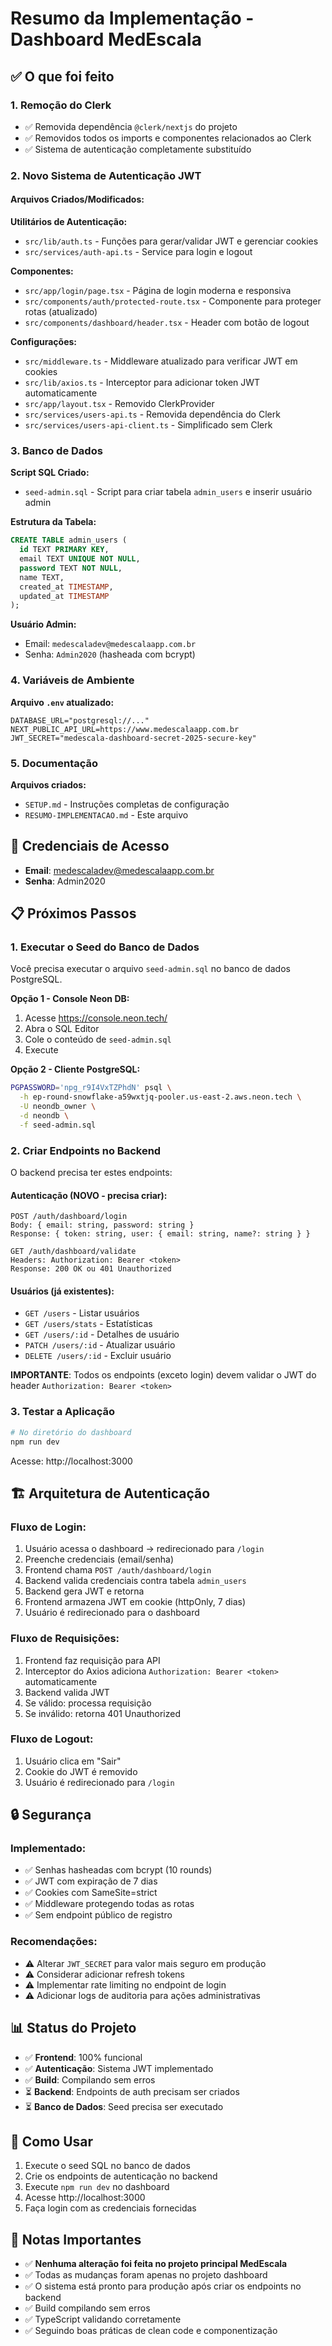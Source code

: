# Resumo da Implementação - Dashboard MedEscala

## ✅ O que foi feito

### 1. Remoção do Clerk
- ✅ Removida dependência `@clerk/nextjs` do projeto
- ✅ Removidos todos os imports e componentes relacionados ao Clerk
- ✅ Sistema de autenticação completamente substituído

### 2. Novo Sistema de Autenticação JWT

#### Arquivos Criados/Modificados:

**Utilitários de Autenticação:**
- `src/lib/auth.ts` - Funções para gerar/validar JWT e gerenciar cookies
- `src/services/auth-api.ts` - Service para login e logout

**Componentes:**
- `src/app/login/page.tsx` - Página de login moderna e responsiva
- `src/components/auth/protected-route.tsx` - Componente para proteger rotas (atualizado)
- `src/components/dashboard/header.tsx` - Header com botão de logout

**Configurações:**
- `src/middleware.ts` - Middleware atualizado para verificar JWT em cookies
- `src/lib/axios.ts` - Interceptor para adicionar token JWT automaticamente
- `src/app/layout.tsx` - Removido ClerkProvider
- `src/services/users-api.ts` - Removida dependência do Clerk
- `src/services/users-api-client.ts` - Simplificado sem Clerk

### 3. Banco de Dados

**Script SQL Criado:**
- `seed-admin.sql` - Script para criar tabela `admin_users` e inserir usuário admin

**Estrutura da Tabela:**
```sql
CREATE TABLE admin_users (
  id TEXT PRIMARY KEY,
  email TEXT UNIQUE NOT NULL,
  password TEXT NOT NULL,
  name TEXT,
  created_at TIMESTAMP,
  updated_at TIMESTAMP
);
```

**Usuário Admin:**
- Email: `medescaladev@medescalaapp.com.br`
- Senha: `Admin2020` (hasheada com bcrypt)

### 4. Variáveis de Ambiente

**Arquivo `.env` atualizado:**
```env
DATABASE_URL="postgresql://..."
NEXT_PUBLIC_API_URL=https://www.medescalaapp.com.br
JWT_SECRET="medescala-dashboard-secret-2025-secure-key"
```

### 5. Documentação

**Arquivos criados:**
- `SETUP.md` - Instruções completas de configuração
- `RESUMO-IMPLEMENTACAO.md` - Este arquivo

## 🔑 Credenciais de Acesso

- **Email**: medescaladev@medescalaapp.com.br
- **Senha**: Admin2020

## 📋 Próximos Passos

### 1. Executar o Seed do Banco de Dados

Você precisa executar o arquivo `seed-admin.sql` no banco de dados PostgreSQL.

**Opção 1 - Console Neon DB:**
1. Acesse https://console.neon.tech/
2. Abra o SQL Editor
3. Cole o conteúdo de `seed-admin.sql`
4. Execute

**Opção 2 - Cliente PostgreSQL:**
```bash
PGPASSWORD='npg_r9I4VxTZPhdN' psql \
  -h ep-round-snowflake-a59wxtjq-pooler.us-east-2.aws.neon.tech \
  -U neondb_owner \
  -d neondb \
  -f seed-admin.sql
```

### 2. Criar Endpoints no Backend

O backend precisa ter estes endpoints:

#### Autenticação (NOVO - precisa criar):
```
POST /auth/dashboard/login
Body: { email: string, password: string }
Response: { token: string, user: { email: string, name?: string } }
```

```
GET /auth/dashboard/validate
Headers: Authorization: Bearer <token>
Response: 200 OK ou 401 Unauthorized
```

#### Usuários (já existentes):
- `GET /users` - Listar usuários
- `GET /users/stats` - Estatísticas
- `GET /users/:id` - Detalhes de usuário
- `PATCH /users/:id` - Atualizar usuário
- `DELETE /users/:id` - Excluir usuário

**IMPORTANTE**: Todos os endpoints (exceto login) devem validar o JWT do header `Authorization: Bearer <token>`

### 3. Testar a Aplicação

```bash
# No diretório do dashboard
npm run dev
```

Acesse: http://localhost:3000

## 🏗️ Arquitetura de Autenticação

### Fluxo de Login:
1. Usuário acessa o dashboard → redirecionado para `/login`
2. Preenche credenciais (email/senha)
3. Frontend chama `POST /auth/dashboard/login`
4. Backend valida credenciais contra tabela `admin_users`
5. Backend gera JWT e retorna
6. Frontend armazena JWT em cookie (httpOnly, 7 dias)
7. Usuário é redirecionado para o dashboard

### Fluxo de Requisições:
1. Frontend faz requisição para API
2. Interceptor do Axios adiciona `Authorization: Bearer <token>` automaticamente
3. Backend valida JWT
4. Se válido: processa requisição
5. Se inválido: retorna 401 Unauthorized

### Fluxo de Logout:
1. Usuário clica em "Sair"
2. Cookie do JWT é removido
3. Usuário é redirecionado para `/login`

## 🔒 Segurança

### Implementado:
- ✅ Senhas hasheadas com bcrypt (10 rounds)
- ✅ JWT com expiração de 7 dias
- ✅ Cookies com SameSite=strict
- ✅ Middleware protegendo todas as rotas
- ✅ Sem endpoint público de registro

### Recomendações:
- ⚠️ Alterar `JWT_SECRET` para valor mais seguro em produção
- ⚠️ Considerar adicionar refresh tokens
- ⚠️ Implementar rate limiting no endpoint de login
- ⚠️ Adicionar logs de auditoria para ações administrativas

## 📊 Status do Projeto

- ✅ **Frontend**: 100% funcional
- ✅ **Autenticação**: Sistema JWT implementado
- ✅ **Build**: Compilando sem erros
- ⏳ **Backend**: Endpoints de auth precisam ser criados
- ⏳ **Banco de Dados**: Seed precisa ser executado

## 🚀 Como Usar

1. Execute o seed SQL no banco de dados
2. Crie os endpoints de autenticação no backend
3. Execute `npm run dev` no dashboard
4. Acesse http://localhost:3000
5. Faça login com as credenciais fornecidas

## 📝 Notas Importantes

- ✅ **Nenhuma alteração foi feita no projeto principal MedEscala**
- ✅ Todas as mudanças foram apenas no projeto dashboard
- ✅ O sistema está pronto para produção após criar os endpoints no backend
- ✅ Build compilando sem erros
- ✅ TypeScript validando corretamente
- ✅ Seguindo boas práticas de clean code e componentização

